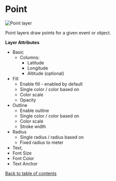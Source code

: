 # Point

![Point layer](https://d1a3f4spazzrp4.cloudfront.net/indranil-kepler.gl/documentation/image34.png 'Point layer')

Point layers draw points for a given event or object.

**Layer Attributes**

- Basic
  - Columns:
    - Latitude
    - Longitude
    - Altitude (optional)
- Fill
  - Enable fill - enabled by default
  - Single color / color based on
  - Color scale
  - Opacity
- Outline
  - Enable outline
  - Single color / color based on
  - Color scale
  - Stroke width
- Radius
  - Single radius / radius based on
  - Fixed radius to meter
- Text,
- Font Size
- Font Color
- Text Anchor

[Back to table of contents](../README.md)
